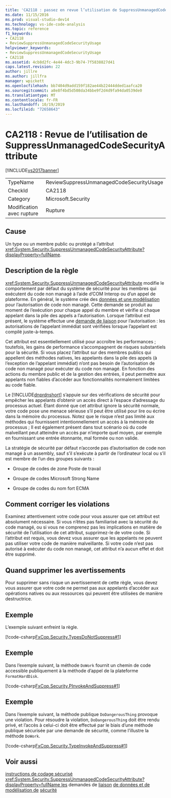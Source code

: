 ```yaml
---
title: 'CA2118 : passez en revue l’utilisation de SuppressUnmanagedCodeSecurityAttribute | Microsoft Docs'
ms.date: 11/15/2016
ms.prod: visual-studio-dev14
ms.technology: vs-ide-code-analysis
ms.topic: reference
f1_keywords:
- CA2118
- ReviewSuppressUnmanagedCodeSecurityUsage
helpviewer_keywords:
- ReviewSuppressUnmanagedCodeSecurityUsage
- CA2118
ms.assetid: 4cb8d2fc-4e44-4dc3-9b74-7f5838827d41
caps.latest.revision: 22
author: jillre
ms.author: jillfra
manager: wpickett
ms.openlocfilehash: bb7404d9add159f182ae44b22444dded1aafca20
ms.sourcegitcommit: a8e8f4bd5d508da34bbe9f2d4d9fa94da0539de0
ms.translationtype: MT
ms.contentlocale: fr-FR
ms.lasthandoff: 10/19/2019
ms.locfileid: "72658643"
---
```

# <a name="ca2118-review-suppressunmanagedcodesecurityattribute-usage"></a>CA2118 : Revue de l’utilisation de SuppressUnmanagedCodeSecurityAttribute
[!INCLUDE[vs2017banner](../includes/vs2017banner.md)]

|||
|-|-|
|TypeName|ReviewSuppressUnmanagedCodeSecurityUsage|
|CheckId|CA2118|
|Category|Microsoft.Security|
|Modification avec rupture|Rupture|

## <a name="cause"></a>Cause
 Un type ou un membre public ou protégé a l’attribut <xref:System.Security.SuppressUnmanagedCodeSecurityAttribute?displayProperty=fullName>.

## <a name="rule-description"></a>Description de la règle
 <xref:System.Security.SuppressUnmanagedCodeSecurityAttribute> modifie le comportement par défaut du système de sécurité pour les membres qui exécutent du code non managé à l’aide d’COM Interop ou d’un appel de plateforme. En général, le système crée des [données et une modélisation](https://msdn.microsoft.com/library/8c37635d-e2c1-4b64-a258-61d9e87405e6) pour l’autorisation de code non managé. Cette demande se produit au moment de l’exécution pour chaque appel du membre et vérifie si chaque appelant dans la pile des appels a l’autorisation. Lorsque l’attribut est présent, le système effectue une [demande de liaison](https://msdn.microsoft.com/library/a33fd5f9-2de9-4653-a4f0-d9df25082c4d) pour l’autorisation : les autorisations de l’appelant immédiat sont vérifiées lorsque l’appelant est compilé juste-à-temps.

 Cet attribut est essentiellement utilisé pour accroître les performances ; toutefois, les gains de performance s’accompagnent de risques substantiels pour la sécurité. Si vous placez l’attribut sur des membres publics qui appellent des méthodes natives, les appelants dans la pile des appels (à l’exception de l’appelant immédiat) n’ont pas besoin de l’autorisation de code non managé pour exécuter du code non managé. En fonction des actions du membre public et de la gestion des entrées, il peut permettre aux appelants non fiables d’accéder aux fonctionnalités normalement limitées au code fiable.

 Le [!INCLUDE[dnprdnshort](../includes/dnprdnshort-md.md)] s’appuie sur des vérifications de sécurité pour empêcher les appelants d’obtenir un accès direct à l’espace d’adressage du processus actuel. Étant donné que cet attribut ignore la sécurité normale, votre code pose une menace sérieuse s’il peut être utilisé pour lire ou écrire dans la mémoire du processus. Notez que le risque n’est pas limité aux méthodes qui fournissent intentionnellement un accès à la mémoire de processus ; Il est également présent dans tout scénario où du code malveillant peut atteindre un accès par n’importe quel moyen, par exemple en fournissant une entrée étonnante, mal formée ou non valide.

 La stratégie de sécurité par défaut n’accorde pas d’autorisation de code non managé à un assembly, sauf s’il s’exécute à partir de l’ordinateur local ou s’il est membre de l’un des groupes suivants :

- Groupe de codes de zone Poste de travail

- Groupe de codes Microsoft Strong Name

- Groupe de codes du nom fort ECMA

## <a name="how-to-fix-violations"></a>Comment corriger les violations
 Examinez attentivement votre code pour vous assurer que cet attribut est absolument nécessaire. Si vous n’êtes pas familiarisé avec la sécurité du code managé, ou si vous ne comprenez pas les implications en matière de sécurité de l’utilisation de cet attribut, supprimez-le de votre code. Si l’attribut est requis, vous devez vous assurer que les appelants ne peuvent pas utiliser votre code de manière malveillante. Si votre code n’est pas autorisé à exécuter du code non managé, cet attribut n’a aucun effet et doit être supprimé.

## <a name="when-to-suppress-warnings"></a>Quand supprimer les avertissements
 Pour supprimer sans risque un avertissement de cette règle, vous devez vous assurer que votre code ne permet pas aux appelants d’accéder aux opérations natives ou aux ressources qui peuvent être utilisées de manière destructrice.

## <a name="example"></a>Exemple
 L’exemple suivant enfreint la règle.

 [!code-csharp[FxCop.Security.TypesDoNotSuppress#1](../snippets/csharp/VS_Snippets_CodeAnalysis/FxCop.Security.TypesDoNotSuppress/cs/FxCop.Security.TypesDoNotSuppress.cs#1)]

## <a name="example"></a>Exemple
 Dans l’exemple suivant, la méthode `DoWork` fournit un chemin de code accessible publiquement à la méthode d’appel de la plateforme `FormatHardDisk`.

 [!code-csharp[FxCop.Security.PInvokeAndSuppress#1](../snippets/csharp/VS_Snippets_CodeAnalysis/FxCop.Security.PInvokeAndSuppress/cs/FxCop.Security.PInvokeAndSuppress.cs#1)]

## <a name="example"></a>Exemple
 Dans l’exemple suivant, la méthode publique `DoDangerousThing` provoque une violation. Pour résoudre la violation, `DoDangerousThing` doit être rendu privé, et l’accès à celui-ci doit être effectué par le biais d’une méthode publique sécurisée par une demande de sécurité, comme l’illustre la méthode `DoWork`.

 [!code-csharp[FxCop.Security.TypeInvokeAndSuppress#1](../snippets/csharp/VS_Snippets_CodeAnalysis/FxCop.Security.TypeInvokeAndSuppress/cs/FxCop.Security.TypeInvokeAndSuppress.cs#1)]

## <a name="see-also"></a>Voir aussi
 [instructions de codage sécurisé <xref:System.Security.SuppressUnmanagedCodeSecurityAttribute?displayProperty=fullName> les](https://msdn.microsoft.com/library/4f882d94-262b-4494-b0a6-ba9ba1f5f177) demandes de [liaison](https://msdn.microsoft.com/library/a33fd5f9-2de9-4653-a4f0-d9df25082c4d) [de données et de modélisation de](https://msdn.microsoft.com/library/8c37635d-e2c1-4b64-a258-61d9e87405e6) [sécurité](https://msdn.microsoft.com/cf255069-d85d-4de3-914a-e4625215a7c0)
